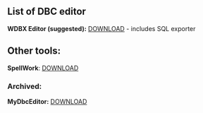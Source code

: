 
## List of DBC editor

**WDBX Editor (suggested):** [DOWNLOAD](https://github.com/WowDevTools/WDBXEditor/releases) - includes SQL exporter

## Other tools:

**SpellWork**: [DOWNLOAD](https://github.com/TrinityCore/SpellWork#nightly-builds--downloads)

### Archived:

**MyDbcEditor:** [DOWNLOAD](https://github.com/wowgaming/old-dbc-editors/releases/tag/1.0)
